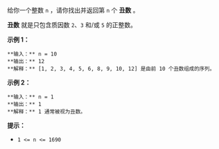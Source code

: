 给你一个整数 `n` ，请你找出并返回第 `n` 个 **丑数** 。

**丑数** 就是只包含质因数 `2`、`3` 和/或 `5` 的正整数。

**示例 1：**

    
    
    **输入：** n = 10
    **输出：** 12
    **解释：** [1, 2, 3, 4, 5, 6, 8, 9, 10, 12] 是由前 10 个丑数组成的序列。
    

**示例 2：**

    
    
    **输入：** n = 1
    **输出：** 1
    **解释：** 1 通常被视为丑数。
    

**提示：**

  * `1 <= n <= 1690`

